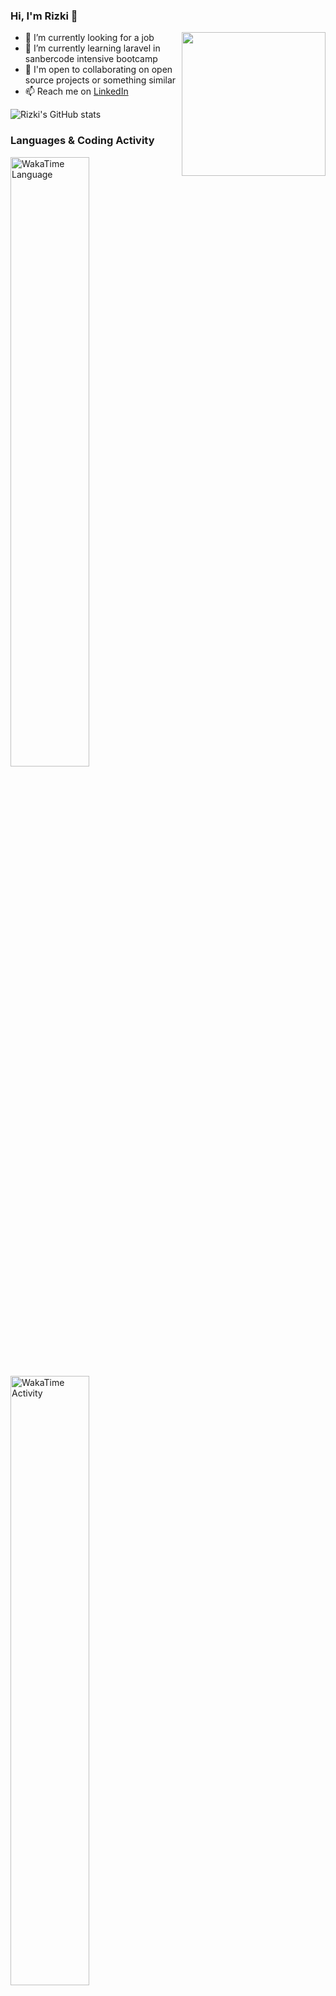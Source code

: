 ### Hi, I'm Rizki 👋

<img align='right' src="https://media1.giphy.com/media/f6hnhHkks8bk4jwjh3/giphy.gif" width="230">

- 🔭 I’m currently looking for a job
- 🌱 I’m currently learning laravel in sanbercode intensive bootcamp
- 👯 I'm open to collaborating on open source projects or something similar
- 📫 Reach me on [LinkedIn](https://www.linkedin.com/in/emrizki/)

![Rizki's GitHub stats](https://github-readme-stats.vercel.app/api?username=emrizki&show_icons=true&theme=dark)

### Languages & Coding Activity

<a href="https://wakatime.com/@923b2fa8-14f8-47e0-8b7a-54d94f1cb4aa"><img alt="WakaTime Language" src="https://wakatime.com/share/@923b2fa8-14f8-47e0-8b7a-54d94f1cb4aa/1275a3db-9378-4a5b-8222-805e1c5535b5.svg" aligh="center" width="50%"/></a><a href="https://wakatime.com/@923b2fa8-14f8-47e0-8b7a-54d94f1cb4aa"><img alt="WakaTime Activity" src="https://wakatime.com/share/@923b2fa8-14f8-47e0-8b7a-54d94f1cb4aa/e690d227-e7db-4fbc-8ec9-89646f15071f.svg" aligh="center" width="50%"/></a>

<!--START_SECTION:waka-->
![Profile Views](http://img.shields.io/badge/Profile%20Views-1-blue)

**🐱 My Github Data** 

> 🏆 205 Contributions in the Year 2021
 > 
> 📦 29.4 kB Used in Github's Storage 
 > 
> 🚫 Not Opted to Hire
 > 
> 📜 29 Public Repositories 
 > 
> 🔑 2 Private Repositories  
 > 
**I'm an Early 🐤** 

```text
🌞 Morning    43 commits     ██████░░░░░░░░░░░░░░░░░░░   25.0% 
🌆 Daytime    69 commits     ██████████░░░░░░░░░░░░░░░   40.12% 
🌃 Evening    58 commits     ████████░░░░░░░░░░░░░░░░░   33.72% 
🌙 Night      2 commits      ░░░░░░░░░░░░░░░░░░░░░░░░░   1.16%

```
<!-- 📅 **I'm Most Productive on Monday** 

```text
Monday       40 commits     █████░░░░░░░░░░░░░░░░░░░░   23.26% 
Tuesday      40 commits     █████░░░░░░░░░░░░░░░░░░░░   23.26% 
Wednesday    27 commits     ████░░░░░░░░░░░░░░░░░░░░░   15.7% 
Thursday     28 commits     ████░░░░░░░░░░░░░░░░░░░░░   16.28% 
Friday       17 commits     ██░░░░░░░░░░░░░░░░░░░░░░░   9.88% 
Saturday     17 commits     ██░░░░░░░░░░░░░░░░░░░░░░░   9.88% 
Sunday       3 commits      ░░░░░░░░░░░░░░░░░░░░░░░░░   1.74%

``` -->


<!-- 📊 **This Week I Spent My Time On** 

```text
⌚︎ Time Zone: Asia/Jakarta

💬 Programming Languages: 
CSS                      1 hr 25 mins        ███████████░░░░░░░░░░░░░░   46.78% 
HTML                     53 mins             ███████░░░░░░░░░░░░░░░░░░   29.55% 
Markdown                 42 mins             ██████░░░░░░░░░░░░░░░░░░░   23.63% 
JavaScript               0 secs              ░░░░░░░░░░░░░░░░░░░░░░░░░   0.03% 
JSON                     0 secs              ░░░░░░░░░░░░░░░░░░░░░░░░░   0.01%

🔥 Editors: 
VS Code                  3 hrs 1 min         █████████████████████████   100.0%

💻 Operating System: 
Linux                    3 hrs 1 min         █████████████████████████   100.0%

``` -->

<!-- **I Mostly Code in HTML** 

```text
HTML                     8 repos             ████████████░░░░░░░░░░░░░   50.0% 
JavaScript               3 repos             ████░░░░░░░░░░░░░░░░░░░░░   18.75% 
CSS                      2 repos             ███░░░░░░░░░░░░░░░░░░░░░░   12.5% 
PHP                      2 repos             ███░░░░░░░░░░░░░░░░░░░░░░   12.5% 
SCSS                     1 repo              █░░░░░░░░░░░░░░░░░░░░░░░░   6.25%

``` -->


<!-- **Timeline**

![Chart not found](https://raw.githubusercontent.com/emrizki/emrizki/main/charts/bar_graph.png) 


 Last Updated on 23/06/2021 -->
<!--END_SECTION:waka-->
<!--
**emrizki/emrizki** is a ✨ _special_ ✨ repository because its `README.md` (this file) appears on your GitHub profile.

Here are some ideas to get you started:

- 🔭 I’m currently working on ...
- 🌱 I’m currently learning ...
- 👯 I’m looking to collaborate on ...
- 🤔 I’m looking for help with ...
- 💬 Ask me about ...
- 📫 How to reach me: ...
- 😄 Pronouns: ...
- ⚡ Fun fact: ...
-->
